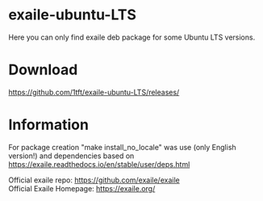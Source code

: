 # exaile-ubuntu-LTS
Here you can only find exaile deb package for some Ubuntu LTS versions.

# Download
https://github.com/1tft/exaile-ubuntu-LTS/releases/

# Information
For package creation "make install_no_locale" was use (only English version!) and dependencies based on https://exaile.readthedocs.io/en/stable/user/deps.html

Official exaile repo: https://github.com/exaile/exaile  
Official Exaile Homepage: https://exaile.org/
